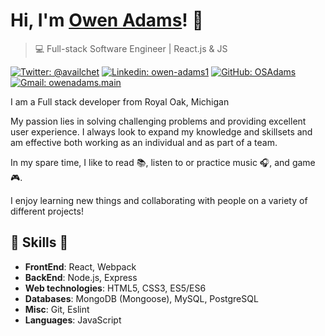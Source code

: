 # Hi, I'm [Owen Adams](https://github.com/OSAdams)! 👋

>  💻 Full-stack Software Engineer | React.js & JS

[![Twitter: @availchet](https://img.shields.io/twitter/follow/availchet?style=social)](https://twitter.com/availchet)
[![Linkedin: owen-adams1](https://img.shields.io/badge/-Owen%20Adams-blue?style=flat-square&logo=Linkedin&logoColor=white&link=https://www.linkedin.com/in/owen-adams1/)](https://www.linkedin.com/in/owen-adams1/)
[![GitHub: OSAdams](https://img.shields.io/github/followers/availchet?label=follow&style=social)](https://github.com/osadams)
[![Gmail: owenadams.main](https://img.shields.io/badge/Gmail-availchet-red)](mailto:owenadams.main@gmail.com)

I am a Full stack developer from Royal Oak, Michigan

My passion lies in solving challenging problems and providing excellent user experience.
I always look to expand my knowledge and skillsets and am effective both working as an individual and as part of a team.

In my spare time, I like to read :books:, listen to or practice music :headphones:, and game 🎮.

I enjoy learning new things and collaborating with people on a variety of different projects!

##  🎉 Skills  🎉
- **FrontEnd**: React, Webpack
- **BackEnd**: Node.js, Express
- **Web technologies**: HTML5, CSS3, ES5/ES6
- **Databases**: MongoDB (Mongoose), MySQL, PostgreSQL
- **Misc**: Git, Eslint
- **Languages**: JavaScript
